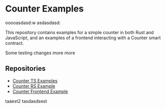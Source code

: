 # Counter Examples

ooooasdasd:w
asdasdasd:


This repository contains examples for a simple counter in both Rust and JavaScript, and an examples of a frontend interacting with a Counter smart contract. 

Some testing changes more more

## Repositories

- [Counter TS Examples](contract-ts)
- [Counter RS Example](contract-rs)
- [Counter Frontend Example](frontend)

taaest2
<asdasdsub>
tasdasdsest
